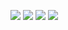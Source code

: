 ![](http://github-profile-summary-cards.vercel.app/api/cards/profile-details?username=TornaxO7&theme=tokyonight) 
![](http://github-profile-summary-cards.vercel.app/api/cards/repos-per-language?username=TornaxO7&theme=tokyonight)
![](http://github-profile-summary-cards.vercel.app/api/cards/most-commit-language?username=TornaxO7&theme=tokyonight)
![](http://github-profile-summary-cards.vercel.app/api/cards/stats?username=TornaxO7&theme=tokyonight) 
